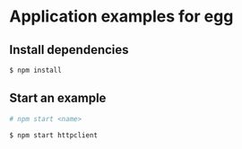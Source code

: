 # Application examples for egg

## Install dependencies

```bash
$ npm install
```

## Start an example

```bash
# npm start <name>

$ npm start httpclient
```
